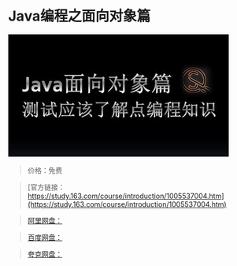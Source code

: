 # Java编程之面向对象篇

![img](../../../assets/study163/free/9982578b-ebe4-4da8-84f4-b057b276634f.jpg)

> 价格：免费

> [官方链接：https://study.163.com/course/introduction/1005537004.htm](https://study.163.com/course/introduction/1005537004.htm)

> [阿里网盘：]()

> [百度网盘：]()

> [夸克网盘：]()
